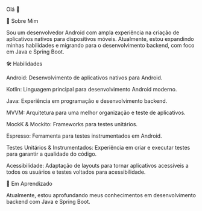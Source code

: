 Olá 👋

🚀 Sobre Mim

Sou um desenvolvedor Android com ampla experiência na criação de aplicativos nativos para dispositivos móveis. Atualmente, estou expandindo minhas habilidades e migrando para o desenvolvimento backend, com foco em Java e Spring Boot.

🛠 Habilidades

Android: Desenvolvimento de aplicativos nativos para Android.

Kotlin: Linguagem principal para desenvolvimento Android moderno.

Java: Experiência em programação e desenvolvimento backend.

MVVM: Arquitetura para uma melhor organização e teste de aplicativos.

MockK & Mockito: Frameworks para testes unitários.

Espresso: Ferramenta para testes instrumentados em Android.

Testes Unitários & Instrumentados: Experiência em criar e executar testes para garantir a qualidade do código.

Acessibilidade: Adaptação de layouts para tornar aplicativos acessíveis a todos os usuários e testes voltados para acessibilidade.


🌱 Em Aprendizado

Atualmente, estou aprofundando meus conhecimentos em desenvolvimento backend com Java e Spring Boot.
